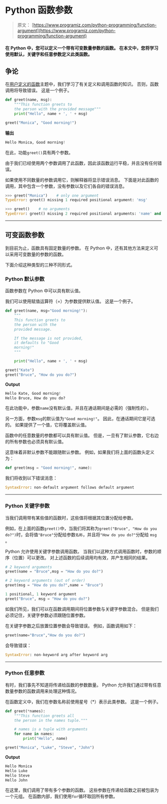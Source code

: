 # Python 函数参数

> 原文： [https://www.programiz.com/python-programming/function-argument](https://www.programiz.com/python-programming/function-argument)

#### 在 Python 中，您可以定义一个带有可变数量参数的函数。 在本文中，您将学习使用默认，关键字和任意参数定义此类函数。

## 争论

在[用户定义的函数](/python-programming/user-defined-function)主题中，我们学习了有关定义和调用函数的知识。 否则，函数调用将导致错误。 这是一个例子。

```py
def greet(name, msg):
    """This function greets to
    the person with the provided message"""
    print("Hello", name + ', ' + msg)

greet("Monica", "Good morning!")
```

**输出**

```py
Hello Monica, Good morning!
```

在此，功能`greet()`具有两个参数。

由于我们已经使用两个参数调用了此函数，因此该函数运行平稳，并且没有任何错误。

如果使用不同数量的参数调用它，则解释器将显示错误消息。 下面是对此函数的调用，其中包含一个参数，没有参数以及它们各自的错误消息。

```py
>>> greet("Monica")    # only one argument
TypeError: greet() missing 1 required positional argument: 'msg'
```

```py
>>> greet()    # no arguments
TypeError: greet() missing 2 required positional arguments: 'name' and 'msg'
```

* * *

## 可变函数参数

到目前为止，函数具有固定数量的参数。 在 Python 中，还有其他方法来定义可以采用可变数量的参数的函数。

下面介绍这种类型的三种不同形式。

### Python 默认参数

函数参数在 Python 中可以具有默认值。

我们可以使用赋值运算符（=）为参数提供默认值。 这是一个例子。

```py
def greet(name, msg="Good morning!"):
    """
    This function greets to
    the person with the
    provided message.

    If the message is not provided,
    it defaults to "Good
    morning!"
    """

    print("Hello", name + ', ' + msg)

greet("Kate")
greet("Bruce", "How do you do?")
```

**Output**

```py
Hello Kate, Good morning!
Hello Bruce, How do you do?
```

在此功能中，参数`name`没有默认值，并且在通话期间是必需的（强制性的）。

另一方面，参数`msg`的默认值为`"Good morning!"`。 因此，在通话期间它是可选的。 如果提供了一个值，它将覆盖默认值。

函数中的任意数量的参数都可以具有默认值。 但是，一旦有了默认参数，它右边的所有参数也必须具有默认值。

这意味着非默认参数不能跟随默认参数。 例如，如果我们将上面的函数头定义为：

```py
def greet(msg = "Good morning!", name):
```

我们将收到以下错误消息：

```py
SyntaxError: non-default argument follows default argument
```

* * *

### Python 关键字参数

当我们调用带有某些值的函数时，这些值将根据其位置分配给参数。

例如，在上面的函数`greet()`中，当我们将其称为`greet("Bruce", "How do you do?")`时，会将值`"Bruce"`分配给参数`名称`，并且将`"How do you do?"`分配给 `msg` 。

Python 允许使用关键字参数调用函数。 当我们以这种方式调用函数时，参数的顺序（位置）可以更改。 对上述函数的后续调用均有效，并产生相同的结果。

```py
# 2 keyword arguments
greet(name = "Bruce",msg = "How do you do?")

# 2 keyword arguments (out of order)
greet(msg = "How do you do?",name = "Bruce") 

1 positional, 1 keyword argument
greet("Bruce", msg = "How do you do?") 
```

如我们所见，我们可以在函数调用期间将位置参数与关键字参数混合。 但是我们必须记住，关键字参数必须跟随位置参数。

在关键字参数之后放置位置参数会导致错误。 例如，函数调用如下：

```py
greet(name="Bruce","How do you do?")
```

会导致错误：

```py
SyntaxError: non-keyword arg after keyword arg
```

* * *

### Python 任意参数

有时，我们事先不知道将传递给函数的参数数量。 Python 允许我们通过带有任意数量参数的函数调用来处理这种情况。

在函数定义中，我们在参数名称前使用星号（*）表示此类参数。 这是一个例子。

```py
def greet(*names):
    """This function greets all
    the person in the names tuple."""

    # names is a tuple with arguments
    for name in names:
        print("Hello", name)

greet("Monica", "Luke", "Steve", "John")
```

**Output**

```py
Hello Monica
Hello Luke
Hello Steve
Hello John
```

在这里，我们调用了带有多个参数的函数。 这些参数在传递给函数之前被包装为一个元组。 在函数内部，我们使用`for`循环取回所有参数。